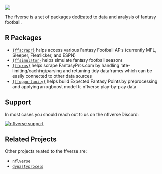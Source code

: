 ![](https://www.ffverse.com/homelogo-900.png)

The ffverse is a set of packages dedicated to data and analysis of fantasy football.

## R Packages

- [`{ffscrapr}`](https://github.com/ffverse/ffscrapr) helps access various Fantasy Football APIs (currently MFL, Sleeper, Fleaflicker, and ESPN)
- [`{ffsimulator}`](https://github.com/ffverse/ffimulator) helps simulate fantasy football seasons
- [`{ffpros}`](https://github.com/ffverse/ffpros) helps scrape FantasyPros.com by handling rate-limiting/caching/parsing and returning tidy dataframes which can be easily connected to other data sources
- [`{ffopportunity}`](https://github.com/ffverse/ffopportunity) helps build Expected Fantasy Points by preprocessing and applying an xgboost model to nflverse play-by-play data

## Support

In most cases you should reach out to us on the nflverse Discord: 

[![nflverse
support](https://img.shields.io/discord/789805604076126219?color=7289da&label=nflverse%20support&logo=discord&logoColor=fff&style=flat-square)](https://discord.com/invite/5Er2FBnnQa)

## Related Projects

Other projects related to the ffverse are:

- [`nflverse`](https://github.com/nflverse)
- [`dynastyprocess`](https://github.com/dynastyprocess)
